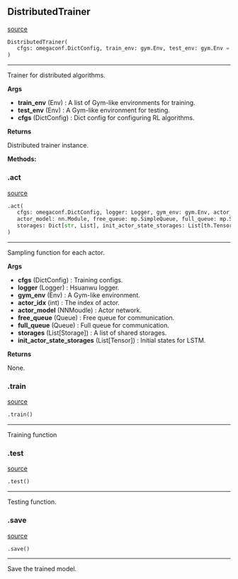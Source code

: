 #


## DistributedTrainer
[source](https://github.com/RLE-Foundation/Hsuanwu\blob\main\hsuanwu/common/engine/distributed_trainer.py\#L112)
```python 
DistributedTrainer(
   cfgs: omegaconf.DictConfig, train_env: gym.Env, test_env: gym.Env = None
)
```


---
Trainer for distributed algorithms.


**Args**

* **train_env** (Env) : A list of Gym-like environments for training.
* **test_env** (Env) : A Gym-like environment for testing.
* **cfgs** (DictConfig) : Dict config for configuring RL algorithms.


**Returns**

Distributed trainer instance.


**Methods:**


### .act
[source](https://github.com/RLE-Foundation/Hsuanwu\blob\main\hsuanwu/common/engine/distributed_trainer.py\#L167)
```python
.act(
   cfgs: omegaconf.DictConfig, logger: Logger, gym_env: gym.Env, actor_idx: int,
   actor_model: nn.Module, free_queue: mp.SimpleQueue, full_queue: mp.SimpleQueue,
   storages: Dict[str, List], init_actor_state_storages: List[th.Tensor]
)
```

---
Sampling function for each actor.


**Args**

* **cfgs** (DictConfig) : Training configs.
* **logger** (Logger) : Hsuanwu logger.
* **gym_env** (Env) : A Gym-like environment.
* **actor_idx** (int) : The index of actor.
* **actor_model** (NNMoudle) : Actor network.
* **free_queue** (Queue) : Free queue for communication.
* **full_queue** (Queue) : Full queue for communication.
* **storages** (List[Storage]) : A list of shared storages.
* **init_actor_state_storages** (List[Tensor]) : Initial states for LSTM.


**Returns**

None.

### .train
[source](https://github.com/RLE-Foundation/Hsuanwu\blob\main\hsuanwu/common/engine/distributed_trainer.py\#L237)
```python
.train()
```

---
Training function

### .test
[source](https://github.com/RLE-Foundation/Hsuanwu\blob\main\hsuanwu/common/engine/distributed_trainer.py\#L347)
```python
.test()
```

---
Testing function.

### .save
[source](https://github.com/RLE-Foundation/Hsuanwu\blob\main\hsuanwu/common/engine/distributed_trainer.py\#L351)
```python
.save()
```

---
Save the trained model.
